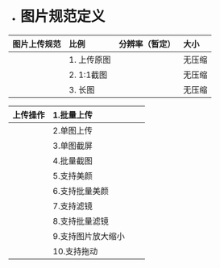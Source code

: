 * # 图片规范定义

| 图片上传规范 | 比例 | 分辨率（暂定） | 大小 |
| :--- | :--- | :--- | :--- |
|  | 1. 上传原图 |  | 无压缩 |
|  | 2. 1:1截图 |  | 无压缩 |
|  | 3. 长图 |  | 无压缩 |

| 上传操作 | 1.批量上传 |  |  |
| :--- | :--- | :--- | :--- |
|  | 2.单图上传 |  |  |
|  | 3.单图截屏 |  |  |
|  | 4.批量截图 |  |  |
|  | 5.支持美颜 |  |  |
|  | 6.支持批量美颜 |  |  |
|  | 7.支持滤镜 |  |  |
|  | 8.支持批量滤镜 |  |  |
|  | 9.支持图片放大缩小 |  |  |
|  | 10.支持拖动 |  |  |



